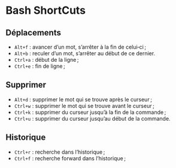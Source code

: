 # Bash ShortCuts

## Déplacements

- `Alt+f` : avancer d’un mot, s’arrêter à la fin de celui‐ci ;
- `Alt+b` : reculer d’un mot, s’arrêter au début de ce dernier.
- `Ctrl+a` : début de la ligne ;
- `Ctrl+e` : fin de ligne ;

## Supprimer

- `Alt+d` : supprimer le mot qui se trouve après le curseur ;
- `Ctrl+w` : supprimer le mot qui se trouve avant le curseur ;
- `Ctrl+k` : supprimer du curseur jusqu’à la fin de la commande ;
- `Ctrl+u` : supprimer du curseur jusqu’au début de la commande.

## Historique

- `Ctrl+r` : recherche dans l’historique ;
- `Ctrl+f` : recherche forward dans l’historique ;
